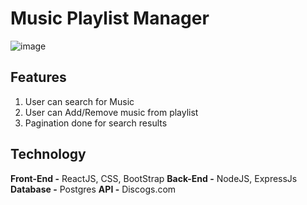 # Music Playlist Manager

![image](https://user-images.githubusercontent.com/89362925/158035572-23feae3d-d96b-4a26-910b-c04073c007e0.png)

## Features
1. User can search for Music
2. User can Add/Remove music from playlist
3. Pagination done for search results

## Technology
**Front-End -** ReactJS, CSS, BootStrap
**Back-End -** NodeJS, ExpressJs
**Database -** Postgres
**API -** Discogs.com


